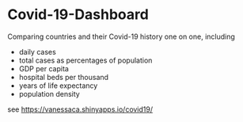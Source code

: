 # Covid-19-Dashboard

Comparing countries and their Covid-19 history one on one, including
- daily cases
- total cases as percentages of population
- GDP per capita
- hospital beds per thousand
- years of life expectancy
- population density

see https://vanessaca.shinyapps.io/covid19/
